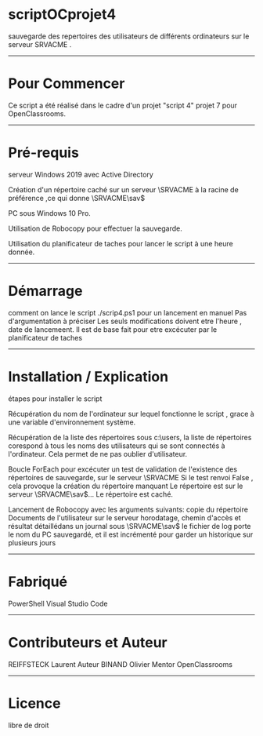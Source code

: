 # scriptOCprojet4
sauvegarde des repertoires des utilisateurs de différents ordinateurs sur le serveur SRVACME .
***
# Pour Commencer
Ce script a été réalisé dans le cadre d'un projet "script 4" projet 7 pour OpenClassrooms.
***
# Pré-requis
serveur Windows 2019 avec Active Directory 

Création d'un répertoire caché sur un serveur \\SRVACME à la racine de préférence ,ce qui donne \\SRVACME\sav$

PC sous Windows 10 Pro.

Utilisation de Robocopy pour effectuer la sauvegarde.

Utilisation du planificateur de taches pour lancer le script à une heure donnée.
***
# Démarrage
comment on lance le script
./scrip4.ps1 pour un lancement en manuel
Pas d'argumentation à préciser 
Les seuls modifications doivent etre l'heure , date de lancemeent. Il est de base fait pour etre excécuter par le planificateur de taches
***
# Installation / Explication 
étapes pour installer le script

Récupération du nom de l'ordinateur sur lequel fonctionne le script , grace à une variable d'environnement système.

Récupération de la liste des répertoires sous c:\users, la liste de répertoires corespond à tous les noms des utilisateurs qui se sont connectés à l'ordinateur.
Cela permet de ne pas oublier d'utilisateur.

Boucle ForEach pour excécuter un test de validation de l'existence des répertoires de sauvegarde, sur le serveur \\SRVACME
Si le test renvoi False , cela provoque la création du répertoire manquant
Le répertoire est sur le serveur \\SRVACME\sav$\...
Le répertoire est caché.

Lancement de Robocopy avec les arguments suivants:
copie du répertoire Documents de l'utilisateur sur le serveur 
horodatage, chemin d'accès  et résultat détaillédans un journal sous \\SRVACME\sav$
le fichier de log porte le nom du PC sauvegardé, et il est incrémenté pour garder un historique sur plusieurs jours
***

# Fabriqué 
PowerShell
Visual Studio Code
***
# Contributeurs et Auteur
REIFFSTECK Laurent Auteur 
BINAND Olivier Mentor OpenClassrooms
***
# Licence
libre de droit
